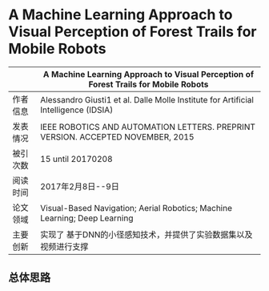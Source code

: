 #  A Machine Learning Approach to Visual Perception of Forest Trails for Mobile Robots
|               | A Machine Learning Approach to Visual Perception of Forest Trails for Mobile Robots |
| ------------- | -------------            |
| 作者信息 |Alessandro Giusti1 et al. Dalle Molle Institute for Artificial Intelligence (IDSIA)    |
| 发表情况 |  IEEE ROBOTICS AND AUTOMATION LETTERS. PREPRINT VERSION. ACCEPTED NOVEMBER, 2015      |
| 被引次数 | 15 until 20170208             |
| 阅读时间 | 2017年2月8日--9日              |
| 论文领域 | Visual-Based Navigation; Aerial Robotics; Machine Learning; Deep Learning        |
| 主要创新 | 实现了 基于DNN的小径感知技术，并提供了实验数据集以及视频进行支撑 |

## 总体思路
           
